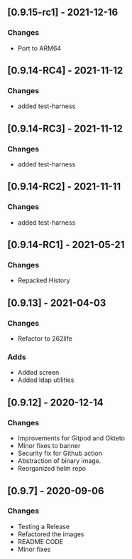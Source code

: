 ## [0.9.15-rc1] - 2021-12-16
### Changes
- Port to ARM64

## [0.9.14-RC4] - 2021-11-12
### Changes
- added test-harness

## [0.9.14-RC3] - 2021-11-12
### Changes
- added test-harness

## [0.9.14-RC2] - 2021-11-11
### Changes
- added test-harness


## [0.9.14-RC1] - 2021-05-21
### Changes
- Repacked History


## [0.9.13] - 2021-04-03
### Changes
- Refactor to 262life


### Adds
- Added screen
- Added ldap utilities

## [0.9.12] - 2020-12-14
### Changes
- Improvements for Gitpod and Okteto
- Minor fixes to banner
- Security fix for Github action
- Abstraction of binary image.
- Reorganized helm repo

## [0.9.7] - 2020-09-06
### Changes
- Testing a Release
- Refactored the images
- README CODE
- Minor fixes


